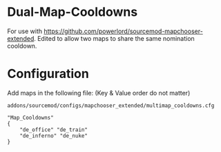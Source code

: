 # Dual-Map-Cooldowns
For use with https://github.com/powerlord/sourcemod-mapchooser-extended. Edited to allow two maps to share the same nomination cooldown. 

# Configuration
Add maps in the following file: (Key & Value order do not matter)

`addons/sourcemod/configs/mapchooser_extended/multimap_cooldowns.cfg`
```
"Map_Cooldowns"
{
	"de_office" "de_train"
	"de_inferno" "de_nuke"
}
```
